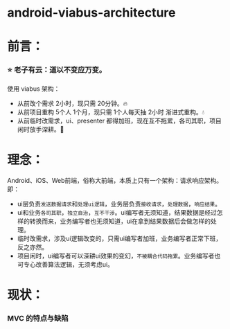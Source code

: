 # android-viabus-architecture

# 前言：

### ⭐ 老子有云：道以不变应万变。

使用 viabus 架构：
- 从前改个需求 2小时，现只需 20分钟。🔥
- 从前项目重构 5个人 1个月，现只需 1个人每天抽 2小时 渐进式重构。💧
- 从前临时改需求，ui、presenter 都得加班，现在互不拖累，各司其职，项目闲时放手深耕。🌲

# 理念：

Android、iOS、Web前端，俗称大前端，本质上只有一个架构：请求响应架构。即：
- ui层负责`发送数据请求`和`处理ui逻辑`，业务层负责`接收请求`，`处理数据`，`响应结果`。
- ui和业务`各司其职`，`独立自治`，`互不干涉`。ui编写者无须知道，结果数据是经过怎样的转换而来，业务编写者也无须知道，ui在拿到结果数据后会做怎样的处理。
- 临时改需求，涉及ui逻辑改变的，只需ui编写者加班，业务编写者正常下班，反之亦然。
- 项目闲时，ui编写者可以深耕ui效果的变幻，`不被耦合代码拖累`。业务编写者也可专心改善算法逻辑，无须考虑ui。

# 现状：

### MVC 的特点与缺陷

